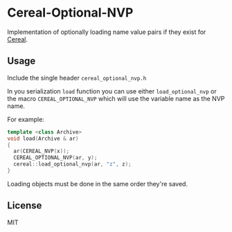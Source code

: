 # Cereal-Optional-NVP
Implementation of optionally loading  name value pairs if they exist for [Cereal](http://uscilab.github.io/cereal/).

## Usage
Include the single header `cereal_optional_nvp.h`

In you serialization `load` function you can use either `load_optional_nvp` or the macro `CEREAL_OPTIONAL_NVP` which will use the variable name as the NVP name.

For example:
```C++
template <class Archive>
void load(Archive & ar)
{
  ar(CEREAL_NVP(x));
  CEREAL_OPTIONAL_NVP(ar, y);
  cereal::load_optional_nvp(ar, "z", z);
}
```

Loading objects must be done in the same order they're saved.

## License
MIT
